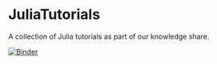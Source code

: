 # JuliaTutorials

A collection of Julia tutorials as part of our knowledge share.

[![Binder](https://mybinder.org/badge_logo.svg)](https://mybinder.org/v2/gh/MachineLearningReply/JuliaTutorials/master)
